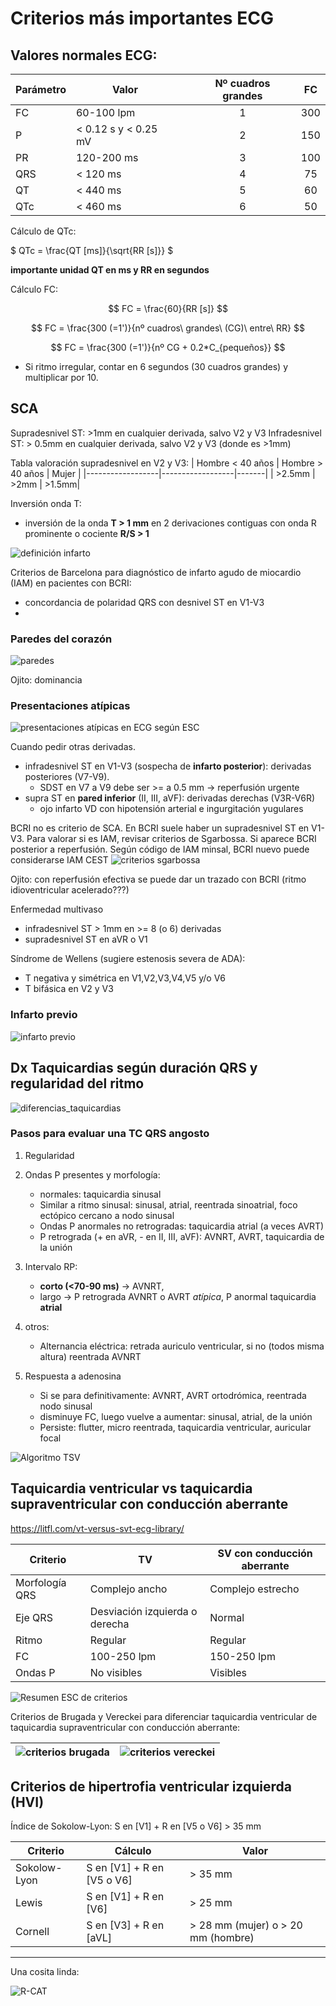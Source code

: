 # Criterios más importantes ECG

## Valores normales ECG:

| Parámetro | Valor |           | Nº cuadros grandes | FC |
|-----------|-------| -         |:------------------:|:--:|
| FC        | 60-100 lpm |      | 1   | 300 |
| P        | < 0.12 s y < 0.25 mV| | 2   | 150 |
| PR        | 120-200 ms |      | 3   | 100 |
| QRS       | < 120 ms |        | 4   | 75 |
| QT        | < 440 ms |        | 5   | 60 |
| QTc       | < 460 ms |        | 6   | 50 |


Cálculo de QTc: 

$ QTc = \frac{QT [ms]}{\sqrt{RR [s]}} $

**importante unidad QT en ms y RR en segundos**

Cálculo FC:

$$ FC = \frac{60}{RR [s]} $$

$$ FC = \frac{300 (=1')}{nº cuadros\ grandes\ (CG)\ entre\ RR} $$

$$ FC = \frac{300 (=1')}{nº CG + 0.2*C_{pequeños}} $$
- Si ritmo irregular, contar en 6 segundos (30 cuadros grandes) y multiplicar por 10. 



## SCA
Supradesnivel ST: >1mm en cualquier derivada, salvo V2 y V3
Infradesnivel ST: > 0.5mm en cualquier derivada, salvo V2 y V3 (donde es >1mm)

Tabla valoración supradesnivel en V2 y V3:
| Hombre < 40 años | Hombre > 40 años | Mujer |
|------------------|------------------|-------|
| >2.5mm           | >2mm             | >1.5mm|

Inversión onda T: 
-  inversión de la onda **T > 1 mm** en 2 derivaciones contiguas con onda R prominente o cociente **R/S > 1**

![definición infarto](image.png)

Criterios de Barcelona para diagnóstico de infarto agudo de miocardio (IAM) en pacientes con BCRI:
- concordancia de polaridad QRS con desnivel ST en V1-V3
- 

### Paredes del corazón

![paredes](paredes_arterias.png)

Ojito: dominancia 

### Presentaciones atípicas

![presentaciones atípicas en ECG según ESC](esc_ecg_iam_atipico.png)

Cuando pedir otras derivadas.
- infradesnivel ST en V1-V3 (sospecha de **infarto posterior**): derivadas posteriores (V7-V9). 
   - SDST en V7 a V9 debe ser >= a 0.5 mm -> reperfusión urgente
- supra ST en **pared inferior** (II, III, aVF): derivadas derechas (V3R-V6R)
   - ojo infarto VD con hipotensión arterial e ingurgitación yugulares

BCRI no es criterio de SCA. En BCRI suele haber un supradesnivel ST en V1-V3. Para valorar si es IAM, revisar criterios de Sgarbossa. Si aparece BCRI posterior a reperfusión. Según código de IAM minsal, BCRI nuevo puede considerarse IAM CEST
![criterios sgarbossa](bcri_sgarbossa.png)

Ojito: con reperfusión efectiva se puede dar un trazado con BCRI (ritmo idioventricular acelerado???) 

Enfermedad multivaso

- infradesnivel ST > 1mm en >= 8 (o 6) derivadas
- supradesnivel ST en aVR o V1

Síndrome de Wellens  (sugiere estenosis severa de ADA):
- T negativa y simétrica en V1,V2,V3,V4,V5 y/o V6 
- T bifásica en V2 y V3

### Infarto previo

![infarto previo](image-1.png)

## Dx Taquicardias según duración QRS y regularidad del ritmo

![diferencias_taquicardias](image-5.png)

### Pasos para evaluar una TC QRS angosto 
1) Regularidad
2) Ondas P presentes y morfología:
   - normales: taquicardia sinusal
   - Similar a ritmo sinusal: sinusal, atrial, reentrada sinoatrial, foco ectópico cercano a nodo sinusal 
   - Ondas P anormales no retrogradas: taquicardia atrial (a veces AVRT)
   - P retrograda (+ en aVR, - en II, III, aVF): AVNRT, AVRT, taquicardia de la unión
3) Intervalo RP: 
   - **corto (<70-90 ms)** -> AVNRT, 
   - largo -> P retrograda AVNRT o AVRT *atípica*, P anormal taquicardia **atrial**

4) otros:  
   - Alternancia eléctrica: retrada auriculo ventricular, si no (todos misma altura) reentrada AVNRT
5) Respuesta a adenosina
   - Si se para definitivamente: AVNRT, AVRT ortodrómica, reentrada nodo sinusal
   - disminuye FC, luego vuelve a aumentar: sinusal, atrial, de la unión
   - Persiste: flutter, micro reentrada, taquicardia ventricular, auricular focal

![Algoritmo TSV](image-7.png)

## Taquicardia ventricular vs taquicardia supraventricular con conducción aberrante

https://litfl.com/vt-versus-svt-ecg-library/

| Criterio | TV | SV con conducción aberrante |
|----------|----|-----------------------------|
| Morfología QRS | Complejo ancho | Complejo estrecho |
| Eje QRS | Desviación izquierda o derecha | Normal |
| Ritmo | Regular | Regular |
| FC | 100-250 lpm | 150-250 lpm |
| Ondas P | No visibles | Visibles |

![Resumen ESC de criterios](image-6.png)


Criterios de Brugada y Vereckei para diferenciar taquicardia ventricular de taquicardia supraventricular con conducción aberrante:

| ![criterios brugada](image-3.png) | ![criterios vereckei](image-4.png) |
|-----------------------------------|------------------------------------|



## Criterios de hipertrofia ventricular izquierda (HVI)

Índice de Sokolow-Lyon: S en [V1] + R en [V5 o V6] > 35 mm

|Criterio | Cálculo | Valor |
|---------|---------|-------|
|Sokolow-Lyon | S en [V1] + R en [V5 o V6] | > 35 mm |
|Lewis | S en [V1] + R en [V6] | > 25 mm |
|Cornell | S en [V3] + R en [aVL] | > 28 mm (mujer) o > 20 mm (hombre) |


-------------
Una cosita linda: 

![R-CAT](image-2.png)
